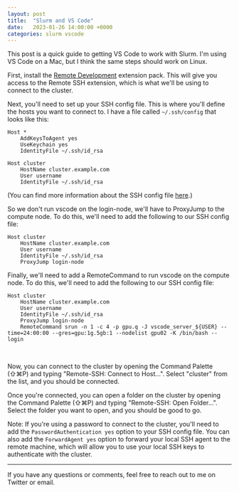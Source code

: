 ```yaml
---
layout: post
title:  "Slurm and VS Code"
date:   2023-01-26 14:00:00 +0000
categories: slurm vscode
---
```


This post is a quick guide to getting VS Code to work with Slurm. I'm using VS Code on a Mac, but I think the same steps should work on Linux.

First, install the [Remote Development](https://marketplace.visualstudio.com/items?itemName=ms-vscode-remote.vscode-remote-extensionpack) extension pack. This will give you access to the Remote SSH extension, which is what we'll be using to connect to the cluster.

Next, you'll need to set up your SSH config file. This is where you'll define the hosts you want to connect to. I have a file called `~/.ssh/config` that looks like this:

``` 
Host *
    AddKeysToAgent yes
    UseKeychain yes
    IdentityFile ~/.ssh/id_rsa

Host cluster
    HostName cluster.example.com
    User username
    IdentityFile ~/.ssh/id_rsa
```

(You can find more information about the SSH config file [here](https://linuxize.com/post/using-the-ssh-config-file/).)

So we don't run vscode on the login-node, we'll have to ProxyJump to the compute node. To do this, we'll need to add the following to our SSH config file:

```
Host cluster
    HostName cluster.example.com
    User username
    IdentityFile ~/.ssh/id_rsa
    ProxyJump login-node
```

Finally, we'll need to add a RemoteCommand to run vscode on the compute node. To do this, we'll need to add the following to our SSH config file:

```
Host cluster
    HostName cluster.example.com
    User username
    IdentityFile ~/.ssh/id_rsa
    ProxyJump login-node
    RemoteCommand srun -n 1 -c 4 -p gpu.q -J vscode_server_${USER} --time=24:00:00 --gres=gpu:1g.5gb:1 --nodelist gpu02 -K /bin/bash --login
```
&nbsp; 

Now, you can connect to the cluster by opening the Command Palette (⇧⌘P) and typing "Remote-SSH: Connect to Host...". Select "cluster" from the list, and you should be connected.

Once you're connected, you can open a folder on the cluster by opening the Command Palette (⇧⌘P) and typing "Remote-SSH: Open Folder...". Select the folder you want to open, and you should be good to go.

Note: If you're using a password to connect to the cluster, you'll need to add the `PasswordAuthentication yes` option to your SSH config file. You can also add the `ForwardAgent yes` option to forward your local SSH agent to the remote machine, which will allow you to use your local SSH keys to authenticate with the cluster.

---

If you have any questions or comments, feel free to reach out to me on Twitter or email.


